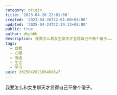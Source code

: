 ```yaml
---
category: origin
title: '2023-04-26 22:01:00'
created: '2023-04-26T22:01:00+08:00'
updated: '2025-04-24T22:39:13+08:00'
public: true
author: dkphhh
description: 我要怎么和女生聊天才显得自己不像个傻子……
tags:
  - 自我
  - 心理
  - 情绪
  - 生活
  - 学习
uuid: 2025042021064688w7
---
```


我要怎么和女生聊天才显得自己不像个傻子。
